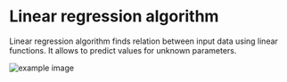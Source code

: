 # Linear regression algorithm

Linear regression algorithm finds relation between input data using linear functions. It allows to predict values for unknown parameters.

![example image](https://en.wikipedia.org/wiki/File:Anscombe%27s_quartet_3.svg)
